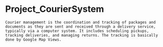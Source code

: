 
# Project_CourierSystem

	Courier management is the coordination and tracking of packages and documents as they are sent and received through a delivery service, typically via a computer system. It includes scheduling pickups, tracking deliveries, and managing returns. The tracking is basically done by Google Map Views.

